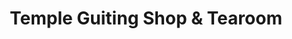 ---
title: "Temple Guiting Shop & Tearoom"
url: /cheltenham/temple-guiting-shop-and-tearoom/
shop: convenience
---